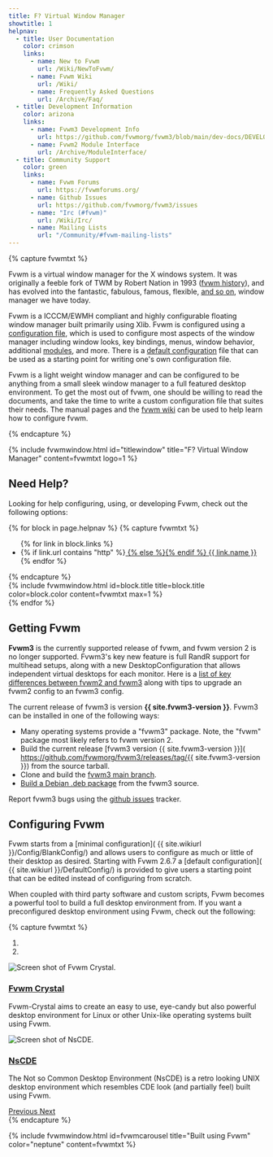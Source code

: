 ```yaml
---
title: F? Virtual Window Manager
showtitle: 1
helpnav:
  - title: User Documentation
    color: crimson
    links:
      - name: New to Fvwm
        url: /Wiki/NewToFvwm/
      - name: Fvwm Wiki
        url: /Wiki/
      - name: Frequently Asked Questions
        url: /Archive/Faq/
  - title: Development Information
    color: arizona
    links:
      - name: Fvwm3 Development Info
        url: https://github.com/fvwmorg/fvwm3/blob/main/dev-docs/DEVELOPERS.md
      - name: Fvwm2 Module Interface
        url: /Archive/ModuleInterface/
  - title: Community Support
    color: green
    links:
      - name: Fvwm Forums
        url: https://fvwmforums.org/
      - name: Github Issues
        url: https://github.com/fvwmorg/fvwm3/issues
      - name: "Irc (#fvwm)"
        url: /Wiki/Irc/
      - name: Mailing Lists
        url: "/Community/#fvwm-mailing-lists"
---
```

<link href="{{ site.baseurl }}/css/fvwm3-carousel.css" rel="stylesheet">

{% capture fvwmtxt %}
<p>Fvwm is a virtual window manager for the X windows
system. It was originally a feeble fork of TWM
by Robert Nation in 1993 (<a href="{{ site.wikiurl }}/FvwmHistory/">fvwm
history</a>), and has evolved into
the fantastic, fabulous, famous, flexible,
<a href="{{ site.baseurl }}/Archive/Faq/#what-does-fvwm-stand-for">
and so on</a>, window manager we have today.</p>

<p>Fvwm is a ICCCM/EWMH compliant and highly configurable floating window
manager built primarily using Xlib.  Fvwm is configured using a
<a href="{{ site.wikiurl }}/Config/Fvwm2rc/">configuration file</a>,
which is used to configure most aspects of the window manager including
window looks, key bindings, menus, window behavior, additional
<a href="{{ site.wikiurl }}/Modules/">modules</a>, and more.  There is a
<a href="{{ site.wikiurl }}/DefaultConfig/">default configuration</a> file
that can be used as a starting point for writing one's own configuration file.</p>

<p>Fvwm is a light weight window manager and can be configured to be anything from
a small sleek window manager to a full featured desktop environment.  To get the most
out of fvwm, one should be willing to read the documents, and take the time
to write a custom configuration file that suites their needs.  The manual pages and
the <a href="{{ site.wikiurl }}/">fvwm wiki</a> can be used to help learn how to
configure fvwm.</p>

{% endcapture %}

{% include fvwmwindow.html id="titlewindow"
title="F? Virtual Window Manager"
content=fvwmtxt logo=1 %}

## Need Help?

Looking for help configuring, using, or developing
Fvwm, check out the following options:

<div class="row">

{% for block in page.helpnav %}
{% capture fvwmtxt %}
<ul>{% for link in block.links %}
<li>{% if link.url contains "http" %}<a href="{{ link.url }}">
  {% else %}<a href="{{ site.baseurl | append: link.url }}">{% endif %}
  {{ link.name }}</a></li>
{% endfor %}</ul>
{% endcapture %}

<div class="col-md-6 col-lg-4 mb-1 p-1">
{% include fvwmwindow.html id=block.title
title=block.title color=block.color
content=fvwmtxt max=1 %}
</div>
{% endfor %}

</div>

## Getting Fvwm

__Fvwm3__ is the currently supported release of fvwm, and fvwm version 2
is no longer supported. Fvwm3's key new feature is full RandR support for
multihead setups, along with a new DesktopConfiguration that allows independent
virtual desktops for each monitor. Here is a
[list of key differences between fvwm2 and fvwm3](
https://github.com/fvwmorg/fvwm3/discussions/878)
along with tips to upgrade an fvwm2 config to an fvwm3 config.

The current release of fvwm3 is version __{{ site.fvwm3-version }}__.
Fvwm3 can be installed in one of the following ways:

+ Many operating systems provide a "fvwm3" package. Note, the
  "fvwm" package most likely refers to fvwm version 2.
+ Build the current release [fvwm3 version {{ site.fvwm3-version }}](
  https://github.com/fvwmorg/fvwm3/releases/tag/{{ site.fvwm3-version }})
  from the source tarball.
+ Clone and build the [fvwm3 main branch](
  https://github.com/fvwmorg/fvwm3).
+ [Build a Debian .deb package](
  https://github.com/somiaj/fvwm3-debian) from the fvwm3 source.

Report fvwm3 bugs using the [github issues](
https://github.com/fvwmorg/fvwm3/issues) tracker.

## Configuring Fvwm

Fvwm starts from a [minimal configuration](
{{ site.wikiurl }}/Config/BlankConfig/)
and allows users to configure as much or little
of their desktop as desired. Starting with
Fvwm 2.6.7 a [default configuration](
{{ site.wikiurl }}/DefaultConfig/) is provided
to give users a starting point that can be edited
instead of configuring from scratch.

When coupled with third party software and custom scripts,
Fvwm becomes a powerful tool to build a full desktop
environment from. If you want a preconfigured desktop
environment using Fvwm, check out the following:

{% capture fvwmtxt %}
<div id="FvwmCarousel" class="carousel slide" data-ride="carousel">
  <ol class="carousel-indicators">
    <li data-target="#FvwmCarousel" data-slide-to="0" class="active"></li>
    <li data-target="#FvwmCarousel" data-slide-to="1"></li>
  </ol>
  <div class="carousel-inner">
    <div class="carousel-item active">
      <img src="{{ site.baseurl }}/img/fvwm-crystal.jpg" class="d-block mx-auto" alt="Screen shot of Fvwm Crystal.">
      <div class="carousel-caption d-block small p-1">
        <h3><a href="https://fvwm-crystal.sourceforge.io/">Fvwm Crystal</a></h3>
        <p>Fvwm-Crystal aims to create an easy to use, eye-candy but also powerful
        desktop environment for Linux or other Unix-like operating systems built
        using Fvwm.</p>
      </div>
    </div>
    <div class="carousel-item">
      <img src="{{ site.baseurl }}/img/NsCDE.png" class="d-block mx-auto" alt="Screen shot of NsCDE.">
      <div class="carousel-caption d-block small p-1">
        <h3><a href="https://github.com/NsCDE/NsCDE">NsCDE</a></h3>
        <p>The Not so Common Desktop Environment (NsCDE) is a retro looking
        UNIX desktop environment which resembles CDE look (and partially feel)
        built using Fvwm.</p>
      </div>
    </div>
  </div>
  <a class="carousel-control-prev" href="#FvwmCarousel" role="button" data-slide="prev">
    <span class="carousel-control-prev-icon" aria-hidden="true"></span>
    <span class="sr-only">Previous</span>
  </a>
  <a class="carousel-control-next" href="#FvwmCarousel" role="button" data-slide="next">
    <span class="carousel-control-next-icon" aria-hidden="true"></span>
    <span class="sr-only">Next</span>
  </a>
</div>
{% endcapture %}

{% include fvwmwindow.html  id=fvwmcarousel
title="Built using Fvwm" color="neptune"
content=fvwmtxt %}

<div style="height:57px;"></div>
